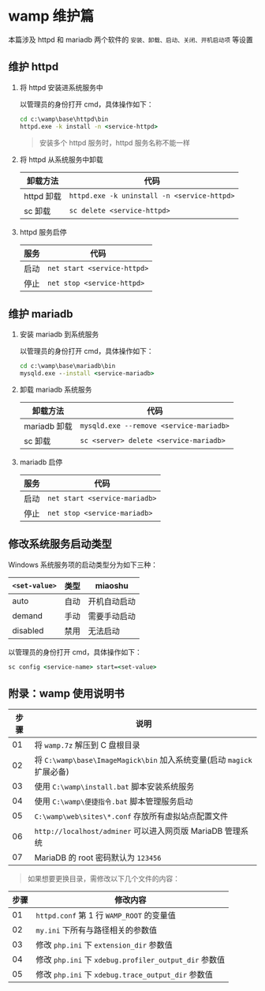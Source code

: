 # wamp 维护篇

本篇涉及 httpd 和 mariadb 两个软件的 `安装、卸载、启动、关闭、开机启动项` 等设置

## 维护 httpd

1. 将 httpd 安装进系统服务中

   以管理员的身份打开 cmd，具体操作如下：

   ```cmd
   cd c:\wamp\base\httpd\bin
   httpd.exe -k install -n <service-httpd>
   ```

   > 安装多个 httpd 服务时，httpd 服务名称不能一样

2. 将 httpd 从系统服务中卸载

   | 卸载方法   | 代码                                        |
   | ---------- | ------------------------------------------- |
   | httpd 卸载 | `httpd.exe -k uninstall -n <service-httpd>` |
   | sc 卸载    | `sc delete <service-httpd>`                 |

3. httpd 服务启停

   | 服务 | 代码                        |
   | ---- | --------------------------- |
   | 启动 | `net start <service-httpd>` |
   | 停止 | `net stop <service-httpd>`  |

## 维护 mariadb

1. 安装 mariadb 到系统服务

   以管理员的身份打开 cmd，具体操作如下：

   ```cmd
   cd c:\wamp\base\mariadb\bin
   mysqld.exe --install <service-mariadb>
   ```

2. 卸载 mariadb 系统服务

   | 卸载方法     | 代码                                    |
   | ------------ | --------------------------------------- |
   | mariadb 卸载 | `mysqld.exe --remove <service-mariadb>` |
   | sc 卸载      | `sc <server> delete <service-mariadb>`  |

3. mariadb 启停

   | 服务 | 代码                          |
   | ---- | ----------------------------- |
   | 启动 | `net start <service-mariadb>` |
   | 停止 | `net stop <service-mariadb>`  |

## 修改系统服务启动类型

Windows 系统服务项的启动类型分为如下三种：

| `<set-value>` | 类型 | miaoshu      |
| ------------- | ---- | ------------ |
| auto          | 自动 | 开机自动启动 |
| demand        | 手动 | 需要手动启动 |
| disabled      | 禁用 | 无法启动     |

以管理员的身份打开 cmd，具体操作如下：

```cmd
sc config <service-name> start=<set-value>
```

## 附录：wamp 使用说明书

| 步骤 | 说明                                                                   |
| ---- | ---------------------------------------------------------------------- |
| 01   | 将 `wamp.7z` 解压到 C 盘根目录                                         |
| 02   | 将 `C:\wamp\base\ImageMagick\bin` 加入系统变量(启动 `magick` 扩展必备) |
| 03   | 使用 `C:\wamp\install.bat` 脚本安装系统服务                            |
| 04   | 使用 `C:\wamp\便捷指令.bat` 脚本管理服务启动                           |
| 05   | `C:\wamp\web\sites\*.conf` 存放所有虚拟站点配置文件                    |
| 06   | `http://localhost/adminer` 可以进入网页版 MariaDB 管理系统             |
| 07   | MariaDB 的 root 密码默认为 `123456`                                    |

> 如果想要更换目录，需修改以下几个文件的内容：

| 步骤 | 修改内容                                              |
| ---- | ----------------------------------------------------- |
| 01   | `httpd.conf` 第 1 行 `WAMP_ROOT` 的变量值             |
| 02   | `my.ini` 下所有与路径相关的参数值                     |
| 03   | 修改 `php.ini` 下 `extension_dir` 参数值              |
| 04   | 修改 `php.ini` 下 `xdebug.profiler_output_dir` 参数值 |
| 05   | 修改 `php.ini` 下 `xdebug.trace_output_dir` 参数值    |
